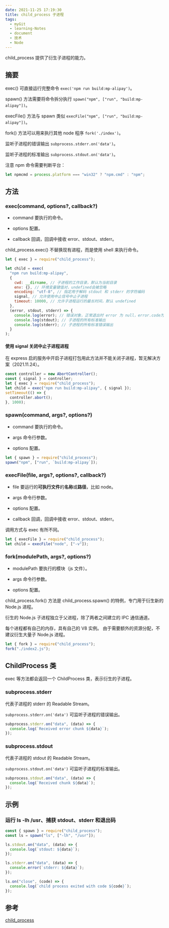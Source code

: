```yaml
---
date: 2021-11-25 17:19:30
title: child_process 子进程
tags:
  - myGit
  - learning-Notes
  - document
  - 技术
  - Node
---
```


child_process 提供了衍生子进程的能力。

## 摘要

exec() 可直接运行完整命令 `exec('npm run build:mp-alipay')`。

spawn() 方法需要将命令拆分执行 `spawn("npm", ["run", "build:mp-alipay"])`。

execFile() 方法与 spawn 类似 `execFile("npm", ["run", "build:mp-alipay"])`。

fork() 方法可以用来执行其他 node 程序 `fork('./index')`。

监听子进程的错误输出 `subprocess.stderr.on('data')`。

监听子进程的标准输出 `subprocess.stdout.on('data')`。

注意 npm 命令需要判断平台：

```js
let npmcmd = process.platform === "win32" ? "npm.cmd" : "npm";
```

## 方法

### exec(command, options?, callback?)

- command 要执行的命令。

- options 配置。

- callback 回调，回调中接收 error、stdout、stderr。

child_process.exec() 不替换现有进程，而是使用 shell 来执行命令。

```js
let { exec } = require("child_process");

let child = exec(
  "npm run build:mp-alipay",
  {
    cwd: __dirname, // 子进程的工作目录，默认为当前目录
    env: {}, // 环境变量键值对，undefined会被忽略
    encoding: "utf-8", // 指定用于解码 stdout 和 stderr 的字符编码
    signal, // 允许使用中止信号中止子进程
    timeout: 10000, // 允许子进程运行的最长时间，默认 undefined
  },
  (error, stdout, stderr) => {
    console.log(error); // 错误对象，正常退出时 error 为 null，error.code为进程的退出码
    console.log(stdout); // 子进程的所有标准输出
    console.log(stderr); // 子进程的所有标准错误输出
  }
);
```

#### 使用 signal 关闭中止子进程进程

在 express 启的服务中开启子进程打包用此方法并不能关闭子进程，暂无解决方案（2021.11.24）。

```js
const controller = new AbortController();
const { signal } = controller;
let { exec } = require("child_process");
let child = exec("npm run build:mp-alipay", { signal });
setTimeout(() => {
  controller.abort();
}, 1000);
```

### spawn(command, args?, options?)

- command 要执行的命令。

- args 命令行参数。

- options 配置。

```js
let { spawn } = require("child_process");
spawn("npm", ["run", `build:mp-alipay`]);
```

### execFile(file, args?, options?, callback?)

- file 要运行的**可执行文件**的**名称**或**路径**，比如 node。

- args 命令行参数。

- options 配置。

- callback 回调，回调中接收 error、stdout、stderr。

调用方式与 exec 有所不同。

```js
let { execFile } = require("child_process");
let child = execFile("node", ["-v"]);
```

### fork(modulePath, args?, options?)

- modulePath 要执行的模块（js 文件）。

- args 命令行参数。

- options 配置。

child_process.fork() 方法是 child_process.spawn() 的特例，专门用于衍生新的 Node.js 进程。

衍生的 Node.js 子进程独立于父进程，除了两者之间建立的 IPC 通信通道。

每个进程都有自己的内存，具有自己的 V8 实例。 由于需要额外的资源分配，不建议衍生大量子 Node.js 进程。

```js
let { fork } = require("child_process");
fork("./index2.js");
```

## ChildProcess 类

exec 等方法都会返回一个 ChildProcess 类，表示衍生的子进程。

### subprocess.stderr

代表子进程的 stderr 的 Readable Stream。

`subprocess.stderr.on('data')` 可监听子进程的错误输出。

```js
subprocess.stderr.on("data", (data) => {
  console.log(`Received error chunk ${data}`);
});
```

### subprocess.stdout

代表子进程的 stdout 的 Readable Stream。

`subprocess.stdout.on('data')` 可监听子进程的标准输出。

```js
subprocess.stdout.on("data", (data) => {
  console.log(`Received chunk ${data}`);
});
```

## 示例

### 运行 ls -lh /usr、捕获 stdout、stderr 和退出码

```js
const { spawn } = require("child_process");
const ls = spawn("ls", ["-lh", "/usr"]);

ls.stdout.on("data", (data) => {
  console.log(`stdout: ${data}`);
});

ls.stderr.on("data", (data) => {
  console.error(`stderr: ${data}`);
});

ls.on("close", (code) => {
  console.log(`child process exited with code ${code}`);
});
```

## 参考

[child_process](http://nodejs.cn/api/child_process.html)
